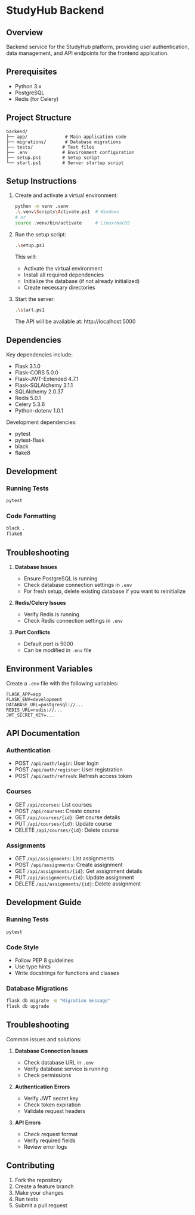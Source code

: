 # StudyHub Backend

## Overview

Backend service for the StudyHub platform, providing user authentication, data management, and API endpoints for the frontend application.

## Prerequisites

- Python 3.x
- PostgreSQL
- Redis (for Celery)

## Project Structure

```plaintext
backend/
├── app/              # Main application code
├── migrations/       # Database migrations
├── tests/           # Test files
├── .env             # Environment configuration
├── setup.ps1        # Setup script
└── start.ps1        # Server startup script
```

## Setup Instructions

1. Create and activate a virtual environment:
   ```bash
   python -m venv .venv
   .\.venv\Scripts\Activate.ps1  # Windows
   # or
   source .venv/bin/activate     # Linux/macOS
   ```

2. Run the setup script:
   ```bash
   .\setup.ps1
   ```
   This will:
   - Activate the virtual environment
   - Install all required dependencies
   - Initialize the database (if not already initialized)
   - Create necessary directories

3. Start the server:
   ```bash
   .\start.ps1
   ```
   The API will be available at: http://localhost:5000

## Dependencies

Key dependencies include:
- Flask 3.1.0
- Flask-CORS 5.0.0
- Flask-JWT-Extended 4.7.1
- Flask-SQLAlchemy 3.1.1
- SQLAlchemy 2.0.37
- Redis 5.0.1
- Celery 5.3.6
- Python-dotenv 1.0.1

Development dependencies:
- pytest
- pytest-flask
- black
- flake8

## Development

### Running Tests
```bash
pytest
```

### Code Formatting
```bash
black .
flake8
```

## Troubleshooting

1. **Database Issues**
   - Ensure PostgreSQL is running
   - Check database connection settings in `.env`
   - For fresh setup, delete existing database if you want to reinitialize

2. **Redis/Celery Issues**
   - Verify Redis is running
   - Check Redis connection settings in `.env`

3. **Port Conflicts**
   - Default port is 5000
   - Can be modified in `.env` file

## Environment Variables

Create a `.env` file with the following variables:
```
FLASK_APP=app
FLASK_ENV=development
DATABASE_URL=postgresql://...
REDIS_URL=redis://...
JWT_SECRET_KEY=...
```

## API Documentation

### Authentication

- POST `/api/auth/login`: User login
- POST `/api/auth/register`: User registration
- POST `/api/auth/refresh`: Refresh access token

### Courses

- GET `/api/courses`: List courses
- POST `/api/courses`: Create course
- GET `/api/courses/{id}`: Get course details
- PUT `/api/courses/{id}`: Update course
- DELETE `/api/courses/{id}`: Delete course

### Assignments

- GET `/api/assignments`: List assignments
- POST `/api/assignments`: Create assignment
- GET `/api/assignments/{id}`: Get assignment details
- PUT `/api/assignments/{id}`: Update assignment
- DELETE `/api/assignments/{id}`: Delete assignment

## Development Guide

### Running Tests

```bash
pytest
```

### Code Style

- Follow PEP 8 guidelines
- Use type hints
- Write docstrings for functions and classes

### Database Migrations

```bash
flask db migrate -m "Migration message"
flask db upgrade
```

## Troubleshooting

Common issues and solutions:

1. **Database Connection Issues**
   - Check database URL in `.env`
   - Verify database service is running
   - Check permissions

2. **Authentication Errors**
   - Verify JWT secret key
   - Check token expiration
   - Validate request headers

3. **API Errors**
   - Check request format
   - Verify required fields
   - Review error logs

## Contributing

1. Fork the repository
2. Create a feature branch
3. Make your changes
4. Run tests
5. Submit a pull request